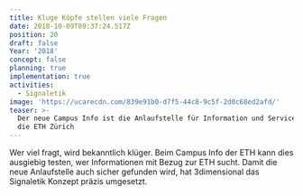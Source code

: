 ```yaml
---
title: Kluge Köpfe stellen viele Fragen
date: 2018-10-09T09:37:24.517Z
position: 20
draft: false
Year: '2018'
concept: false
planning: true
implementation: true
activities:
  - Signaletik
image: 'https://ucarecdn.com/839e91b0-d7f5-44c8-9c5f-2d0c68ed2afd/'
teaser: >-
  Der neue Campus Info ist die Anlaufstelle für Information und Services rund um
  die ETH Zürich
---
```

Wer viel fragt, wird bekanntlich klüger. Beim Campus Info der ETH kann dies ausgiebig testen, wer Informationen mit Bezug zur ETH sucht. Damit die neue Anlaufstelle auch sicher gefunden wird, hat 3dimensional das Signaletik Konzept präzis umgesetzt.
